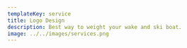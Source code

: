 ```yaml
---
templateKey: service
title: Logo Design
description: Best way to weight your wake and ski boat.
image: ../../images/services.png
---
```


